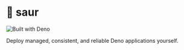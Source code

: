 # 🦖 saur
![Built with Deno](https://img.shields.io/badge/built_with-deno-blue?logo=deno&logoColor=white)

Deploy managed, consistent, and reliable Deno applications yourself.
